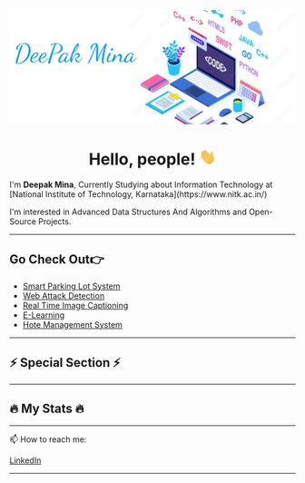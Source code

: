 ![Header](https://github.com/Deepak5910/Deepak5910/blob/main/Screenshot%202023-08-09%20010437.jpg)

<h1 align="center"> Hello, people! <img src="https://github.com/Deepak5910/Deepak5910/blob/main/wave.gif" width="30px"> </h1>
I'm <b>Deepak Mina</b>, Currently Studying about Information Technology at [National Institute of Technology, Karnataka](https://www.nitk.ac.in/)

I'm interested in Advanced Data Structures And Algorithms and Open-Source Projects.

---

## Go Check Out👉
- [Smart Parking Lot System](https://github.com/Deepak5910/Smart-Parking-System-Using-Opps)
- [Web Attack Detection](https://github.com/Deepak5910/Web-Attack-Detection-Using-Deep-Learning-Models)
- [Real Time Image Captioning](https://github.com/Deepak5910/)
- [E-Learning](https://github.com/Deepak5910/E-learning)
- [Hote Management System](https://github.com/Deepak5910/)
---

## ⚡ Special Section ⚡


---

## 🔥 My Stats 🔥

 
---

📫 How to reach me: 

[LinkedIn ](https://www.linkedin.com/in/deepak-1982)

---
